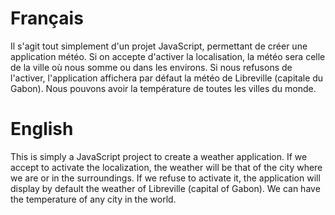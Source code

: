 # Français
Il s'agit tout simplement d'un projet JavaScript, permettant de créer une application météo.
Si on accepte d'activer la localisation, la météo sera celle de la ville où nous somme ou dans les environs.
Si nous refusons de l'activer, l'application affichera par défaut la météo de Libreville (capitale du Gabon).
Nous pouvons avoir la température de toutes les villes du monde.

# English
This is simply a JavaScript project to create a weather application.
If we accept to activate the localization, the weather will be that of the city where we are or in the surroundings.
If we refuse to activate it, the application will display by default the weather of Libreville (capital of Gabon).
We can have the temperature of any city in the world.
